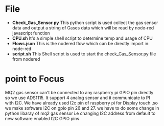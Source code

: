 # File 

- **Check_Gas_Sensor.py**   This python script is used collect the gas sensor data and output a string of Gases data which will be read by node-red javascript function
- **CPU.sh** It's a simple shell script to determine temp and usage of CPU
- **Flows.json** This is the nodered flow which can be directly import in node-red 
- **script.sh** This Shell script is used to start the check_Gas_Sensor.py file from nodered

# point to Focus

MQ2 gas sensor can't be connected to any raspberry pi GPIO pin directly so we use ADS1115. It support 4 analog sensor and it communicate to PI with I2C.
We have already used I2c pin of raspberry pi for Display touch ,so we make software I2C on gpio pin 26 and 27. 
we have to do some change in python libaray of mq2 gas sensor i.e changing I2C address from default to new software enabled I2C GPIO pins

